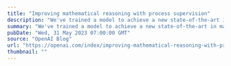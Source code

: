 ```yaml
---
title: "Improving mathematical reasoning with process supervision"
description: "We've trained a model to achieve a new state-of-the-art in mathematical problem solving by rewarding each correct step of reasoning (“process supervision”) instead of simply rewarding the correct final answer (“outcome supervision”). In addition to boosting performance relative to outcome supervision, process supervision also has an important alignment benefit: it directly trains the model to produce a chain-of-thought that is endorsed by humans."
summary: "We've trained a model to achieve a new state-of-the-art in mathematical problem solving by rewarding each correct step of reasoning (“process supervision”) instead of simply rewarding the correct final answer (“outcome supervision”). In addition to boosting performance relative to outcome supervision, process supervision also has an important alignment benefit: it directly trains the model to produce a chain-of-thought that is endorsed by humans."
pubDate: "Wed, 31 May 2023 07:00:00 GMT"
source: "OpenAI Blog"
url: "https://openai.com/index/improving-mathematical-reasoning-with-process-supervision"
thumbnail: ""
---
```


